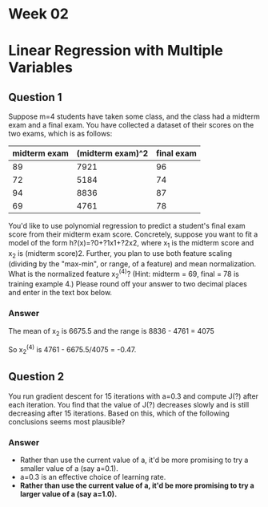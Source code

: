 # Week 02

# Linear Regression with Multiple Variables

## Question 1

Suppose m=4 students have taken some class, and the class had a midterm exam and a final exam. You have collected a dataset of their scores on the two exams, which is as follows:

| midterm exam | (midterm exam)^2 | final exam |
|--------------|------------------|------------|
| 89 | 7921 | 96 |
|72|5184|74|
|94|8836|87|
|69|4761|78|

You'd like to use polynomial regression to predict a student's final exam score from their midterm exam score. Concretely, suppose you want to fit a model of the form h?(x)=?0+?1x1+?2x2, where x<sub>1</sub> is the midterm score and x<sub>2</sub> is (midterm score)2. Further, you plan to use both feature scaling (dividing by the "max-min", or range, of a feature) and mean normalization. 
What is the normalized feature x<sub>2</sub><sup>(4)</sup>? (Hint: midterm = 69, final = 78 is training example 4.) Please round off your answer to two decimal places and enter in the text box below.

### Answer

The mean of x<sub>2</sub> is 6675.5 and the range is 8836 - 4761 = 4075 

So x<sub>2</sub><sup>(4)</sup> is 4761 - 6675.5/4075 = -0.47.

## Question 2

You run gradient descent for 15 iterations with a=0.3 and compute J(?) after each iteration. You find that the value of J(?) decreases slowly and is still decreasing after 15 iterations. Based on this, which of the following conclusions seems most plausible?

### Answer

* Rather than use the current value of a, it'd be more promising to try a smaller value of a (say a=0.1).
* a=0.3 is an effective choice of learning rate.
* **Rather than use the current value of a, it'd be more promising to try a larger value of a (say a=1.0).**